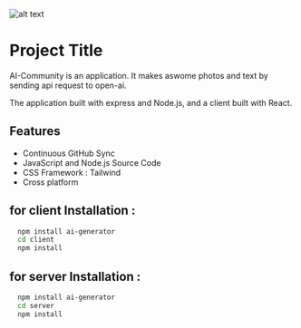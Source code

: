 

![alt text](https://i.ibb.co/1rb0jP6/web-Live-Photo.png)
# Project Title

AI-Community is an application. It makes aswome photos and text by sending api request to open-ai.

The application built with express and Node.js, and a client built with React.


## Features

- Continuous GitHub Sync
- JavaScript and Node.js Source Code
- CSS Framework : Tailwind
- Cross platform

## for client Installation : 

```bash
  npm install ai-generator
  cd client
  npm install
```
## for server Installation : 

```bash
  npm install ai-generator
  cd server
  npm install
```
    
